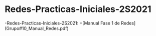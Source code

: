 # Redes-Practicas-Iniciales-2S2021
-Redes-Practicas-Iniciales-2S2021:
  +[Manual Fase 1 de Redes] (Grupo#10_Manual_Redes.pdf)
